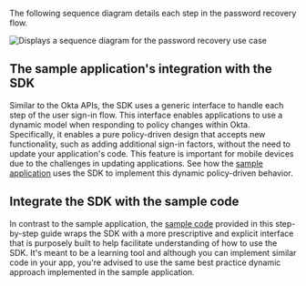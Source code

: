 The following sequence diagram details each step in the password recovery flow.

<div class="common-image-format">

![Displays a sequence diagram for the password recovery use case](/img/oie-embedded-sdk/oie-embedded-sdk-use-case-swift-pwd-recovery.png)

</div>

## The sample application's integration with the SDK

Similar to the Okta APIs, the SDK uses a generic interface to handle
each step of the user sign-in flow. This interface enables applications
to use a dynamic model when responding to policy changes within Okta. Specifically,
it enables a pure policy-driven design that accepts new functionality,
such as adding additional sign-in factors, without the need to update your
application's code. This feature is important for mobile devices due to the challenges in updating applications. See how the [sample application](/docs/guides/oie-embedded-common-run-samples/ios/main/) uses the SDK to implement this dynamic policy-driven behavior.

## Integrate the SDK with the sample code

In contrast to the sample application, the
[sample code](https://github.com/okta/okta-idx-swift/tree/master/Samples/Signin%20Samples)
provided in this step-by-step guide wraps the SDK with a more prescriptive and explicit interface
that is purposely built to help facilitate understanding of how to use the SDK.
It's meant to be a learning tool and although you can implement similar code in your
app, you're advised to use the same best practice dynamic approach implemented
in the sample application.

